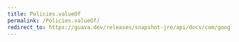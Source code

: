 ```yaml
---
title: Policies.valueOf
permalink: /Policies.valueOf/
redirect_to: https://guava.dev/releases/snapshot-jre/api/docs/com/google/common/util/concurrent/CycleDetectingLockFactory.Policies.html#valueOf-java.lang.String-
---
```

